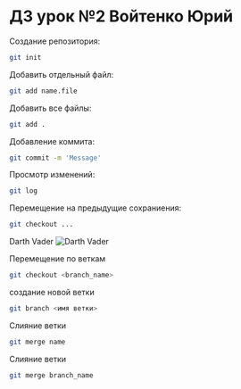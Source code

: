 # ДЗ урок №2 Войтенко Юрий

Создание репозитория:
```sh
git init
```

Добавить отдельный файл:
```sh
git add name.file
```

Добавить все файлы:
```sh
git add .
```

Добавление коммита:
```sh
git commit -m 'Message'
```

Просмотр изменений:
```sh
git log
```

Перемещение на предыдущие сохраниения:
```sh
git checkout ...
```

Darth Vader
![Darth Vader](Darth_Vader.jpg)


Перемещение по веткам
```sh
git checkout <branch_name>
```

создание новой ветки
```sh
git branch <имя ветки>
```

Слияние ветки 
```sh
git merge name
```

Слияние ветки 
```sh
git merge branch_name
```